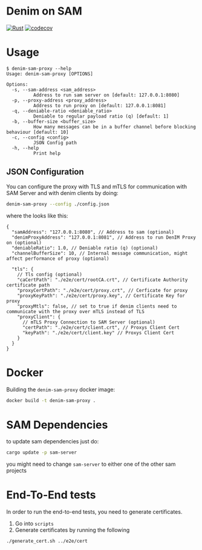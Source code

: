 # Denim on SAM

[![Rust](https://github.com/SAM-Research/denim-on-sam/actions/workflows/rust.yml/badge.svg)](https://github.com/SAM-Research/denim-on-sam/actions/workflows/rust.yml)
[![codecov](https://codecov.io/gh/SAM-Research/denim-on-sam/graph/badge.svg?token=LeCEZUDsc9)](https://codecov.io/gh/SAM-Research/denim-on-sam)

# Usage

```
$ denim-sam-proxy --help
Usage: denim-sam-proxy [OPTIONS]

Options:
  -s, --sam-address <sam_address>
          Address to run sam server on [default: 127.0.0.1:8080]
  -p, --proxy-address <proxy_address>
          Address to run proxy on [default: 127.0.0.1:8081]
  -q, --deniable-ratio <deniable_ratio>
          Deniable to regular payload ratio (q) [default: 1]
  -b, --buffer-size <buffer_size>
          How many messages can be in a buffer channel before blocking behaviour [default: 10]
  -c, --config <config>
          JSON Config path
  -h, --help
          Print help
```

## JSON Configuration

You can configure the proxy with TLS and mTLS for communication with SAM Server and with denim clients by doing:

```sh
denim-sam-proxy --config ./config.json
```

where the looks like this:

```jsonc
{
  "samAddress": "127.0.0.1:8080", // Address to sam (optional)
  "denimProxyAddress": "127.0.0.1:8081", // Address to run DenIM Proxy on (optional)
  "deniableRatio": 1.0, // Deniable ratio (q) (optional)
  "channelBufferSize": 10, // Internal message communication, might affect performance of proxy (optional)

  "tls": {
    // Tls config (optional)
    "caCertPath": "./e2e/cert/rootCA.crt", // Certificate Authority certificate path
    "proxyCertPath": "./e2e/cert/proxy.crt", // Cerficate for proxy
    "proxyKeyPath": "./e2e/cert/proxy.key", // Certificate Key for proxy
    "proxyMtls": false, // set to true if denim clients need to communicate with the proxy over mTLS instead of TLS
    "proxyClient": {
      // mTLS Proxy Connection to SAM Server (optional)
      "certPath": "./e2e/cert/client.crt", // Proxys Client Cert
      "keyPath": "./e2e/cert/client.key" // Proxys Client Cert
    }
  }
}
```

# Docker

Building the `denim-sam-proxy` docker image:

```sh
docker build -t denim-sam-proxy .
```

# SAM Dependencies

to update sam dependencies just do:

```sh
cargo update -p sam-server
```

you might need to change `sam-server` to either one of the other sam projects

# End-To-End tests

In order to run the end-to-end tests, you need to generate certificates.

1. Go into `scripts`
2. Generate certificates by running the following

```zsh
./generate_cert.sh ../e2e/cert
```
